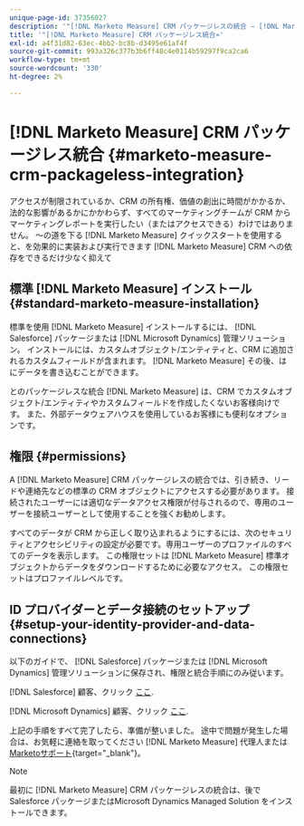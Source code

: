 ```yaml
---
unique-page-id: 37356027
description: '"[!DNL Marketo Measure] CRM パッケージレスの統合 — [!DNL Marketo Measure]  — 製品ドキュメント»'
title: '"[!DNL Marketo Measure] CRM パッケージレス統合»'
exl-id: a4f31d82-63ec-4bb2-bc8b-d3495e61af4f
source-git-commit: 993a326c377b3b6ff48c4e0114b59297f9ca2ca6
workflow-type: tm+mt
source-wordcount: '330'
ht-degree: 2%

---
```


# [!DNL Marketo Measure] CRM パッケージレス統合 {#marketo-measure-crm-packageless-integration}

アクセスが制限されているか、CRM の所有権、価値の創出に時間がかかるか、法的な影響があるかにかかわらず、すべてのマーケティングチームが CRM からマーケティングレポートを実行したい（またはアクセスできる）わけではありません。 ～の道を下る [!DNL Marketo Measure] クイックスタートを使用すると、を効果的に実装および実行できます [!DNL Marketo Measure] CRM への依存をできるだけ少なく抑えて

## 標準 [!DNL Marketo Measure] インストール {#standard-marketo-measure-installation}

標準を使用 [!DNL Marketo Measure] インストールするには、 [!DNL Salesforce] パッケージまたは [!DNL Microsoft Dynamics] 管理ソリューション。 インストールには、カスタムオブジェクト/エンティティと、CRM に追加されるカスタムフィールドが含まれます。 [!DNL Marketo Measure] その後、はにデータを書き込むことができます。

とのパッケージレスな統合 [!DNL Marketo Measure] は、CRM でカスタムオブジェクト/エンティティやカスタムフィールドを作成したくないお客様向けです。 また、外部データウェアハウスを使用しているお客様にも便利なオプションです。

## 権限 {#permissions}

A [!DNL Marketo Measure] CRM パッケージレスの統合では、引き続き、リードや連絡先などの標準の CRM オブジェクトにアクセスする必要があります。 接続されたユーザーには適切なデータアクセス権限が付与されるので、専用のユーザーを接続ユーザーとして使用することを強くお勧めします。

すべてのデータが CRM から正しく取り込まれるようにするには、次のセキュリティとアクセシビリティの設定が必要です。専用ユーザーのプロファイルのすべてのデータを表示します。 この権限セットは [!DNL Marketo Measure] 標準オブジェクトからデータをダウンロードするために必要なアクセス。 この権限セットはプロファイルレベルです。

## ID プロバイダーとデータ接続のセットアップ {#setup-your-identity-provider-and-data-connections}

以下のガイドで、 [!DNL Salesforce] パッケージまたは [!DNL Microsoft Dynamics] 管理ソリューションに保存され、権限と統合手順にのみ従います。

[!DNL Salesforce] 顧客、クリック [ここ](/help/configuration-and-setup/marketo-measure-and-salesforce/marketo-measure-salesforce-package-installation-and-set-up.md).

[!DNL Microsoft Dynamics] 顧客、クリック [ここ](/help/marketo-measure-and-dynamics/getting-started-with-marketo-measure-and-dynamics/microsoft-dynamics-crm-installation-guide.md).

上記の手順をすべて完了したら、準備が整いました。 途中で問題が発生した場合は、お気軽に連絡を取ってください [!DNL Marketo Measure] 代理人または [Marketoサポート](https://nation.marketo.com/t5/support/ct-p/Support){target=&quot;_blank&quot;}。

>[!NOTE]
>
>最初に [!DNL Marketo Measure] CRM パッケージレスの統合は、後で Salesforce パッケージまたはMicrosoft Dynamics Managed Solution をインストールできます。
